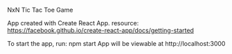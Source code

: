NxN Tic Tac Toe Game

App created with Create React App.
resource: https://facebook.github.io/create-react-app/docs/getting-started

To start the app, run:  npm start
App will be viewable at http://localhost:3000

